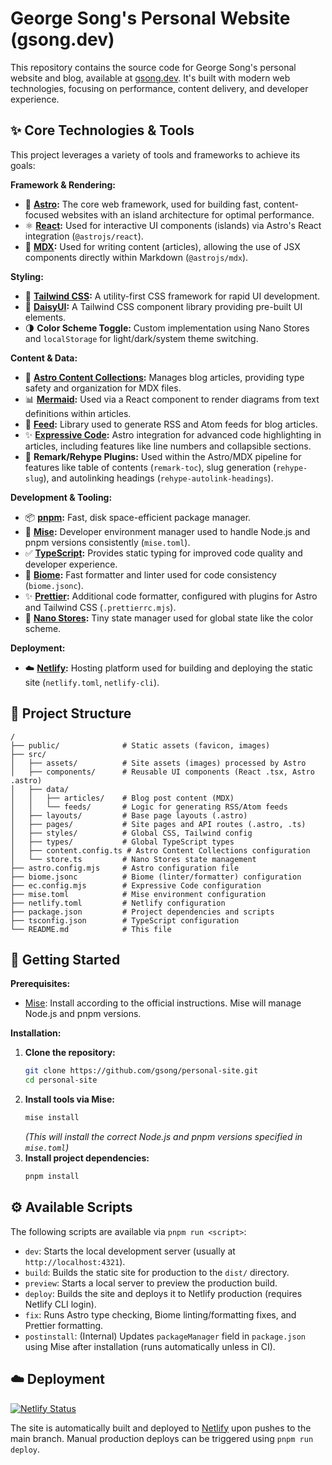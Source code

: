 # George Song's Personal Website (gsong.dev)

This repository contains the source code for George Song's personal website and blog, available at [gsong.dev](https://gsong.dev). It's built with modern web technologies, focusing on performance, content delivery, and developer experience.

## ✨ Core Technologies & Tools

This project leverages a variety of tools and frameworks to achieve its goals:

**Framework & Rendering:**

- 🚀 **[Astro](https://astro.build/):** The core web framework, used for building fast, content-focused websites with an island architecture for optimal performance.
- ⚛️ **[React](https://react.dev/):** Used for interactive UI components (islands) via Astro's React integration (`@astrojs/react`).
- 📝 **[MDX](https://mdxjs.com/):** Used for writing content (articles), allowing the use of JSX components directly within Markdown (`@astrojs/mdx`).

**Styling:**

- 🎨 **[Tailwind CSS](https://tailwindcss.com/):** A utility-first CSS framework for rapid UI development.
- 🌼 **[DaisyUI](https://daisyui.com/):** A Tailwind CSS component library providing pre-built UI elements.
- 🌗 **Color Scheme Toggle:** Custom implementation using Nano Stores and `localStorage` for light/dark/system theme switching.

**Content & Data:**

- 📄 **[Astro Content Collections](https://docs.astro.build/en/guides/content-collections/):** Manages blog articles, providing type safety and organization for MDX files.
- 📊 **[Mermaid](https://mermaid.js.org/):** Used via a React component to render diagrams from text definitions within articles.
- 📰 **[Feed](https://github.com/jpmonette/feed):** Library used to generate RSS and Atom feeds for blog articles.
- ✨ **[Expressive Code](https://expressive-code.com/):** Astro integration for advanced code highlighting in articles, including features like line numbers and collapsible sections.
- 🔗 **Remark/Rehype Plugins:** Used within the Astro/MDX pipeline for features like table of contents (`remark-toc`), slug generation (`rehype-slug`), and autolinking headings (`rehype-autolink-headings`).

**Development & Tooling:**

- 📦 **[pnpm](https://pnpm.io/):** Fast, disk space-efficient package manager.
- 🔧 **[Mise](https://mise.jdx.dev/):** Developer environment manager used to handle Node.js and pnpm versions consistently (`mise.toml`).
- ✅ **[TypeScript](https://www.typescriptlang.org/):** Provides static typing for improved code quality and developer experience.
- 💅 **[Biome](https://biomejs.dev/):** Fast formatter and linter used for code consistency (`biome.jsonc`).
- ✨ **[Prettier](https://prettier.io/):** Additional code formatter, configured with plugins for Astro and Tailwind CSS (`.prettierrc.mjs`).
- 🏪 **[Nano Stores](https://github.com/nanostores/nanostores):** Tiny state manager used for global state like the color scheme.

**Deployment:**

- ☁️ **[Netlify](https://www.netlify.com/):** Hosting platform used for building and deploying the static site (`netlify.toml`, `netlify-cli`).

## 📂 Project Structure

```text
/
├── public/              # Static assets (favicon, images)
├── src/
│   ├── assets/          # Site assets (images) processed by Astro
│   ├── components/      # Reusable UI components (React .tsx, Astro .astro)
│   ├── data/
│   │   ├── articles/    # Blog post content (MDX)
│   │   └── feeds/       # Logic for generating RSS/Atom feeds
│   ├── layouts/         # Base page layouts (.astro)
│   ├── pages/           # Site pages and API routes (.astro, .ts)
│   ├── styles/          # Global CSS, Tailwind config
│   ├── types/           # Global TypeScript types
│   ├── content.config.ts # Astro Content Collections configuration
│   └── store.ts         # Nano Stores state management
├── astro.config.mjs     # Astro configuration file
├── biome.jsonc          # Biome (linter/formatter) configuration
├── ec.config.mjs        # Expressive Code configuration
├── mise.toml            # Mise environment configuration
├── netlify.toml         # Netlify configuration
├── package.json         # Project dependencies and scripts
├── tsconfig.json        # TypeScript configuration
└── README.md            # This file
```

## 🚀 Getting Started

**Prerequisites:**

- [Mise](https://mise.jdx.dev/): Install according to the official instructions. Mise will manage Node.js and pnpm versions.

**Installation:**

1.  **Clone the repository:**
    ```bash
    git clone https://github.com/gsong/personal-site.git
    cd personal-site
    ```
2.  **Install tools via Mise:**
    ```bash
    mise install
    ```
    _(This will install the correct Node.js and pnpm versions specified in `mise.toml`)_
3.  **Install project dependencies:**
    ```bash
    pnpm install
    ```

## ⚙️ Available Scripts

The following scripts are available via `pnpm run <script>`:

- `dev`: Starts the local development server (usually at `http://localhost:4321`).
- `build`: Builds the static site for production to the `dist/` directory.
- `preview`: Starts a local server to preview the production build.
- `deploy`: Builds the site and deploys it to Netlify production (requires Netlify CLI login).
- `fix`: Runs Astro type checking, Biome linting/formatting fixes, and Prettier formatting.
- `postinstall`: (Internal) Updates `packageManager` field in `package.json` using Mise after installation (runs automatically unless in CI).

## ☁️ Deployment

[![Netlify Status](https://api.netlify.com/api/v1/badges/ae709d72-969b-4493-bb5f-624130304c6a/deploy-status)](https://app.netlify.com/sites/zukefresh/deploys)

The site is automatically built and deployed to [Netlify](https://www.netlify.com/) upon pushes to the main branch. Manual production deploys can be triggered using `pnpm run deploy`.
